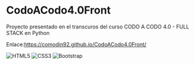 # CodoACodo4.0Front

Proyecto presentado en el transcuros del curso CODO A CODO 4.0 - FULL STACK en Python

Enlace:https://comodin92.github.io/CodoACodo4.0Front/

![HTML5](https://img.shields.io/badge/html5-%23E34F26.svg?style=for-the-badge&logo=html5&logoColor=white)
![CSS3](https://img.shields.io/badge/css3-%231572B6.svg?style=for-the-badge&logo=css3&logoColor=white)
![Bootstrap](https://img.shields.io/badge/bootstrap-%23563D7C.svg?style=for-the-badge&logo=bootstrap&logoColor=white)
